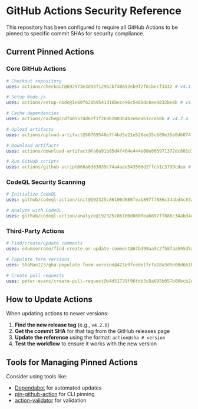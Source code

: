# GitHub Actions Security Reference

This repository has been configured to require all GitHub Actions to be pinned to specific commit SHAs for security compliance.

## Current Pinned Actions

### Core GitHub Actions

```yaml
# Checkout repository
uses: actions/checkout@692973e3d937129bcbf40652eb9f2f61becf3332 # v4.1.7

# Setup Node.js
uses: actions/setup-node@1e60f620b9541d16bece96c5465dc8ee9832be0b # v4.0.4

# Cache dependencies
uses: actions/cache@2cdf405574d6ef1f269b2803b4b3e6eab1cceb8b # v4.2.4

# Upload artifacts
uses: actions/upload-artifact@50769540e7f4bd5e21e526ee35c689e35e0d6874 # v4.4.0

# Download artifacts
uses: actions/download-artifact@fa0a91b85d4f404e444e00e005971372dc801d16 # v4.1.8

# Run GitHub scripts
uses: actions/github-script@60a0d83039c74a4aee543508d2ffcb1c3799cdea # v6.4.1
```

### CodeQL Security Scanning

```yaml
# Initialize CodeQL
uses: github/codeql-action/init@192325c86100d080feab897ff886c34abd4c83a3 # v3.30.3

# Analyze with CodeQL
uses: github/codeql-action/analyze@192325c86100d080feab897ff886c34abd4c83a3 # v3.30.3
```

### Third-Party Actions

```yaml
# Find/create/update comments
uses: edumserrano/find-create-or-update-comment@67bd99aa9c2f587aa595d5a8e4d95b62cbe49a83 # v3.0.0

# Populate form versions
uses: ShaMan123/gha-populate-form-version@421e9fce0e1fcfa18a3d5e00d6b1b2fe0d23bb31 # v2.0.1

# Create pull requests
uses: peter-evans/create-pull-request@b4d51739f96fdb3c8a695b057b86bcb2db15eb79 # v4.1.3
```

## How to Update Actions

When updating actions to newer versions:

1. **Find the new release tag** (e.g., `v4.2.0`)
2. **Get the commit SHA** for that tag from the GitHub releases page
3. **Update the reference** using the format: `action@sha # version`
4. **Test the workflow** to ensure it works with the new version

## Tools for Managing Pinned Actions

Consider using tools like:

- [Dependabot](https://docs.github.com/en/code-security/dependabot/working-with-dependabot) for automated updates
- [pin-github-action](https://github.com/mheap/pin-github-action) for CLI pinning
- [action-validator](https://github.com/mpalmer/action-validator) for validation
